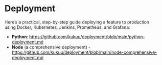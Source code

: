 # Deployment

Here’s a practical, step-by-step guide deploying a feature to production using Docker, Kubernetes, Jenkins, Prometheus, and Grafana:

- **Python**: https://github.com/kukuu/deployment/blob/main/python-deployment.md
- **Node** (a comprehensive deployment) - https://github.com/kukuu/deployment/blob/main/node-comprehensive-deployment.md
 
 
